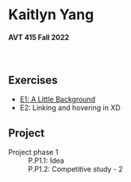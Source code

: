 <body>
<h1>Kaitlyn Yang</h1>
<h4>AVT 415 Fall 2022</h4>
<p>&nbsp;</p>
<div>
  <h2>Exercises</h2>
  <ul>
    <li><a href="https://xd.adobe.com/view/7ca6455a-5d7e-46cf-84ff-eef3fab9b704-29f5/">E1: A Little Background</a></li>
    <li>E2: Linking and hovering in XD</li>
  </ul>
</div>
<div>
  <h2>Project</h2>
  <dl>
    <dt>Project phase 1</dt>
    <dd>P.P1.1: Idea</dd>
    <dd>P.P1.2: Competitive study - 2</dd>
  </dl>
</div>
</body>
